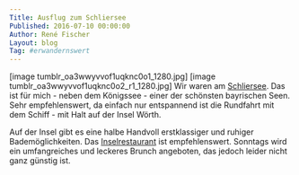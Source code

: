 ```yaml
---
Title: Ausflug zum Schliersee
Published: 2016-07-10 00:00:00
Author: René Fischer
Layout: blog
Tag: #erwandernswert
---
```

[image tumblr_oa3wwyvvof1uqknc0o1_1280.jpg]
[image tumblr_oa3wwyvvof1uqknc0o2_r1_1280.jpg]
Wir waren am [Schliersee](https://de.wikipedia.org/wiki/Schliersee). Das ist für mich - neben dem Königssee - einer der schönsten bayrischen Seen. Sehr empfehlenswert, da einfach nur entspannend ist die Rundfahrt mit dem Schiff - mit Halt auf der Insel Wörth.

Auf der Insel gibt es eine halbe Handvoll erstklassiger und ruhiger Bademöglichkeiten. Das [Inselrestaurant](http://www.dieinselimschliersee.de/de/schlierseeinsel/) ist empfehlenswert. Sonntags wird ein umfangreiches und leckeres Brunch angeboten, das jedoch leider nicht ganz günstig ist.
